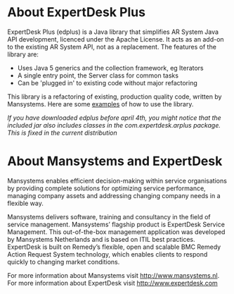 # About ExpertDesk Plus #
ExpertDesk Plus (edplus) is a Java library that simplifies AR System Java API development, licenced under the Apache License.
It acts as an add-on to the existing AR System API, not as a replacement. The features of the library are:

  * Uses Java 5 generics and the collection framework, eg Iterators
  * A single entry point, the Server class for common tasks
  * Can be 'plugged in' to existing code without major refactoring

This library is a refactoring of existing, production quality code, written by Mansystems.
Here are some [examples](Examples.md) of how to use the library.

_If you have downloaded edplus before april 4th, you might notice that the included jar also includes classes in the com.expertdesk.arplus package. This is fixed in the current distribution_

# About Mansystems and ExpertDesk #
Mansystems enables efficient decision-making within service organisations by providing complete solutions for optimizing service performance, managing company assets and addressing changing company needs in a flexible way.

Mansystems delivers software, training and consultancy in the field of service management. Mansystems’ flagship product is ExpertDesk Service Management. This out-of-the-box management application was developed by Mansystems Netherlands and is based on ITIL best practices. ExpertDesk is built on Remedy’s flexible, open and scalable BMC Remedy Action Request System technology, which enables clients to respond quickly to changing market conditions.

For more information about Mansystems visit http://www.mansystems.nl. For more information about ExpertDesk visit http://www.expertdesk.com